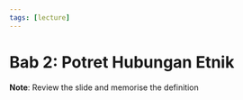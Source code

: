 ```yaml
---
tags: [lecture]
---
```


# Bab 2: Potret Hubungan Etnik

**Note**: Review the slide and memorise the definition
